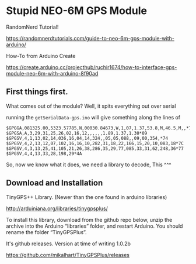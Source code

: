 # Stupid NEO-6M GPS Module

RandomNerd Tutorial!

   https://randomnerdtutorials.com/guide-to-neo-6m-gps-module-with-arduino/

How-To from Arduino Create

https://create.arduino.cc/projecthub/ruchir1674/how-to-interface-gps-module-neo-6m-with-arduino-8f90ad

## First things first. 

What comes out of the module? Well, it spits everything out over serial 

running the `getSerialData-gps.ino` will give something along the lines of

    $GPGGA,081325.00,5323.57785,N,00030.84673,W,1,07,1.37,53.8,M,46.5,M,,*7F
    $GPGSA,A,3,29,31,25,26,02,16,12,,,,,,1.89,1.37,1.30*09
    $GPGSV,4,1,13,02,14,036,16,04,14,324,,05,05,088,,09,00,354,*74
    $GPGSV,4,2,13,12,07,102,16,16,10,282,31,18,22,166,15,20,10,083,18*7C
    $GPGSV,4,3,13,25,41,105,21,26,38,286,35,29,77,085,33,31,62,248,36*77
    $GPGSV,4,4,13,33,28,198,29*4A

So, now we know what it does, we need a library to decode, This ^^^

## Download and Installation

TinyGPS++ Library. (Newer than the one found in arduino libraries)

http://arduiniana.org/libraries/tinygpsplus/

To install this library, download from the github repo below, unzip the archive into the Arduino “libraries” folder, and restart Arduino. You should rename the folder “TinyGPSPlus”.

It's github releases. Version at time of writing 1.0.2b

https://github.com/mikalhart/TinyGPSPlus/releases


